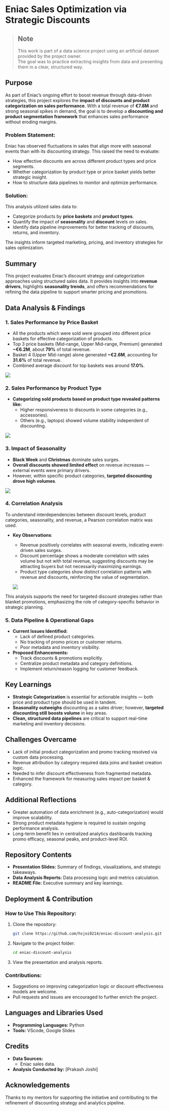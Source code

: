# **Eniac Sales Optimization via Strategic Discounts**

> ## **Note**  
> This work is part of a data science project using an artificial dataset provided by the project owner.  
> The goal was to practice extracting insights from data and presenting them in a clear, structured way.  


## **Purpose**
As part of Eniac’s ongoing effort to boost revenue through data-driven strategies, this project explores the **impact of discounts and product categorization on sales performance**. With a total revenue of **€7.8M** and strong seasonal spikes in demand, the goal is to develop a **discounting and product segmentation framework** that enhances sales performance without eroding margins.


### **Problem Statement:**
Eniac has observed fluctuations in sales that align more with seasonal events than with its discounting strategy. This raised the need to evaluate:

- How effective discounts are across different product types and price segments.
- Whether categorization by product type or price basket yields better strategic insight.
- How to structure data pipelines to monitor and optimize performance.


### **Solution:**
This analysis utilized sales data to:

- Categorize products by **price baskets** and **product types**.
- Quantify the impact of **seasonality** and **discount** levels on sales.
- Identify data pipeline improvements for better tracking of discounts, returns, and inventory.

The insights inform targeted marketing, pricing, and inventory strategies for sales optimization.



## **Summary**
This project evaluates Eniac’s discount strategy and categorization approaches using structured sales data. It provides insights into **revenue drivers**, highlights **seasonality trends**, and offers recommendations for refining the data pipeline to support smarter pricing and promotions.



## **Data Analysis & Findings**
### **1. Sales Performance by Price Basket**
  - All the products which were sold were grouped into different price baskets for effective categorization of products. 
  - Top 3 price baskets (Mid-range, Upper Mid-range, Premium) generated **~€6.2M**, about **79%** of total revenue.
  - Basket 4 (Upper Mid-range) alone generated **~€2.6M**, accounting for **31.6%** of total revenue.
  - Combined average discount for top baskets was around **17.0%**. 

  ![](/assets/Total_Revenue_Per_Price_Basket.png)


### **2. Sales Performance by Product Type**
  - **Categorizing sold products based on product type revealed patterns like:**
    - Higher responsiveness to discounts in some categories (e.g., accessories).
    - Others (e.g., laptops) showed volume stability independent of discounting.

  ![](/assets/Total_Revenue_Per_ProductType.png)


### **3.  Impact of Seasonality**
  - **Black Week** and **Christmas** dominate sales surges.
  - **Overall discounts showed limited effect** on revenue increases — external events were primary drivers.
  - However, within specific product categories, **targeted discounting drove high volumes**.

  ![](/assets/Impact_on_season.png)


### **4. Correlation Analysis**
To understand interdependencies between discount levels, product categories, seasonality, and revenue, a Pearson correlation matrix was used.
- **Key Observations**:
  - Revenue positively correlates with seasonal events, indicating event-driven sales surges.
  - Discount percentage shows a moderate correlation with sales volume but not with total revenue, suggesting discounts may be attracting buyers but not necessarily maximizing earnings.
  - Product type categories show distinct correlation patterns with revenue and discounts, reinforcing the value of segmentation.

  ![](/assets/corelation.png)

This analysis supports the need for targeted discount strategies rather than blanket promotions, emphasizing the role of category-specific behavior in strategic planning.


### **5.  Data Pipeline & Operational Gaps**
- **Current Issues Identified:**
  - Lack of defined product categories.
  - No tracking of promo prices or customer returns.
  - Poor metadata and inventory visibility.
- **Proposed Enhancements:**
  - Track discounts & promotions explicitly.
  - Centralize product metadata and category definitions.
  - Implement return/reason logging for customer feedback.
 


## **Key Learnings**
- **Strategic Categorization** is essential for actionable insights — both price and product type should be used in tandem.
- **Seasonality outweighs** discounting as a sales driver; however, **targeted discounting still boosts volume** in key areas.
- **Clean, structured data pipelines** are critical to support real-time marketing and inventory decisions.



## **Challenges Overcame**
- Lack of initial product categorization and promo tracking resolved via custom data processing.
- Revenue attribution by category required data joins and basket creation logic.
- Needed to infer discount effectiveness from fragmented metadata.
- Enhanced the framework for measuring sales impact per basket & category.



## **Additional Reflections**
- Greater automation of data enrichment (e.g., auto-categorization) would improve scalability.
- Strong product metadata hygiene is required to sustain ongoing performance analysis.
- Long-term benefit lies in centralized analytics dashboards tracking promo efficacy, seasonal peaks, and product-level ROI.


## **Repository Contents**
- **Presentation Slides:** Summary of findings, visualizations, and strategic takeaways.
- **Data Analysis Reports:** Data processing logic and metrics calculation.
- **README File:** Executive summary and key learnings.



## **Deployment & Contribution**
### **How to Use This Repository:**
1. Clone the repository:
   ```sh
   git clone https://github.com/hsjoi0214/eniac-discount-analysis.git
   ```
2. Navigate to the project folder:
   ```sh
   cd eniac-discount-analysis
   ```
3. View the presentation and analysis reports.


### **Contributions:**
- Suggestions on improving categorization logic or discount effectiveness models are welcome.
- Pull requests and issues are encouraged to further enrich the project.



## **Languages and Libraries Used**
- **Programming Languages:** Python
- **Tools:** VScode, Google Slides



## **Credits**
- **Data Sources:**
  - Eniac sales data.
- **Analysis Conducted by:** [Prakash Joshi]



## **Acknowledgements**

Thanks to my mentors for supporting the initiative and contributing to the refinement of discounting strategy and analytics pipeline.




